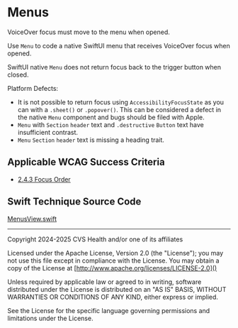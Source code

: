 # Menus

VoiceOver focus must move to the menu when opened. 

Use `Menu` to code a native SwiftUI menu that receives VoiceOver focus when opened. 

SwiftUI native `Menu` does not return focus back to the trigger button when closed. 

Platform Defects:

- It is not possible to return focus using `AccessibilityFocusState` as you can with a `.sheet()` or `.popover()`. This can be considered a defect in the native `Menu` component and bugs should be filed with Apple.
- `Menu` with `Section` `header` text and `.destructive` `Button` text have insufficient contrast. 
- `Menu` `Section` `header` text is missing a heading trait.
    
## Applicable WCAG Success Criteria
- [2.4.3 Focus Order](https://www.w3.org/WAI/WCAG22/Understanding/focus-order)

## Swift Technique Source Code
[MenusView.swift](../iOSswiftUIa11yTechniques/MenusView.swift)

----

Copyright 2024-2025 CVS Health and/or one of its affiliates

Licensed under the Apache License, Version 2.0 (the "License");
you may not use this file except in compliance with the License.
You may obtain a copy of the License at
[http://www.apache.org/licenses/LICENSE-2.0]()

Unless required by applicable law or agreed to in writing, software
distributed under the License is distributed on an "AS IS" BASIS,
WITHOUT WARRANTIES OR CONDITIONS OF ANY KIND, either express or implied.

See the License for the specific language governing permissions and
limitations under the License.

